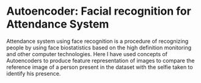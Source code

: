 # Autoencoder: Facial recognition for Attendance System
Attendance system using face recognition is a procedure of recognizing people by using face biostatistics based on the high definition monitoring and other computer technologies.
Here I have used concepts of Autoencoders to produce feature representation of images to compare the reference image of a person present in the dataset with the selfie taken to identify his presence.


